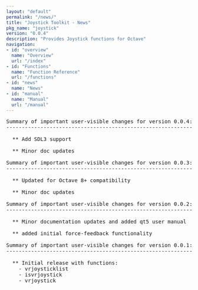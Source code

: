 ```yaml
---
layout: "default"
permalink: "/news/"
title: "Joystick Toolkit - News"
pkg_name: "joystick"
version: "0.0.4"
description: "Provides Joystick functions for Octave"
navigation:
- id: "overview"
  name: "Overview"
  url: "/index"
- id: "Functions"
  name: "Function Reference"
  url: "/functions"
- id: "news"
  name: "News"
- id: "manual"
  name: "Manual"
  url: "/manual"
---
```

<pre>
Summary of important user-visible changes for version 0.0.4:
------------------------------------------------------------

  ** Add SDL3 support

  ** Minor doc updates

Summary of important user-visible changes for version 0.0.3:
------------------------------------------------------------

  ** Updated for Octave 8+ compatibility

  ** Minor doc updates

Summary of important user-visible changes for version 0.0.2:
------------------------------------------------------------

  ** Minor documentation updates and added qt5 user manual

  ** added initial force-feedback functionality

Summary of important user-visible changes for version 0.0.1:
------------------------------------------------------------

  ** Initial release with functions:
    - vrjoysticklist
    - isvrjoystick
    - vrjoystick

</pre>
